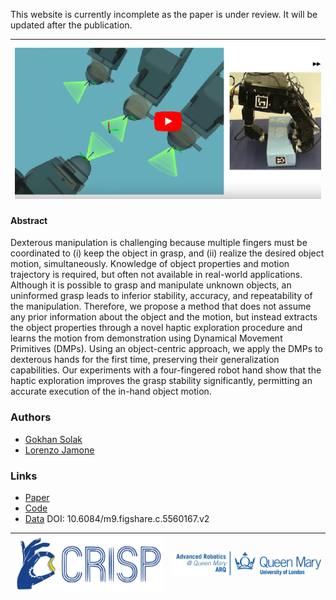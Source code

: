 
This website is currently incomplete as the paper is under review. It will be updated after the publication.

| [![Youtube video](youtube-preview.png)](https://www.youtube.com/watch?v=TBF4WNHRPSQ) |
| :---: |


#### Abstract
Dexterous manipulation is challenging because multiple fingers must be coordinated to (i) keep the object in grasp, and (ii) realize the desired object motion, simultaneously. Knowledge of object properties and motion trajectory is required, but often not available in real-world applications.  Although it is possible to grasp and manipulate unknown objects, an uninformed grasp leads to inferior stability, accuracy, and repeatability of the manipulation. Therefore, we propose a method that does not assume any prior information about the object and the motion, but instead extracts the object properties through a novel haptic exploration procedure and learns the motion from demonstration using Dynamical Movement Primitives (DMPs). Using an object-centric approach, we apply the DMPs to dexterous hands for the first time, preserving their generalization capabilities. Our experiments with a four-fingered robot hand show that the haptic exploration improves the grasp stability significantly, permitting an accurate execution of the in-hand object motion. 

### Authors
* [Gokhan Solak](https://scholar.google.com/citations?user=yuOV2TQAAAAJ&hl=en)
* [Lorenzo Jamone](https://scholar.google.com/citations?hl=en&user=glrd-2AAAAAJ)

### Links
* [Paper](paper.md)
* [Code](https://github.com/gokhansolak/haptic-exploration-for-dexterous-manipulation-2021)
* [Data](https://doi.org/10.6084/m9.figshare.c.5560167.v2) DOI: 10.6084/m9.figshare.c.5560167.v2

| [![CRISP](crisp-logo.svg)](https://lorejam.wixsite.com/crisp) | [![ARQ](QMUL_ARQ_logo.png)](https://www.robotics.qmul.ac.uk/) |
|--- | --- |
